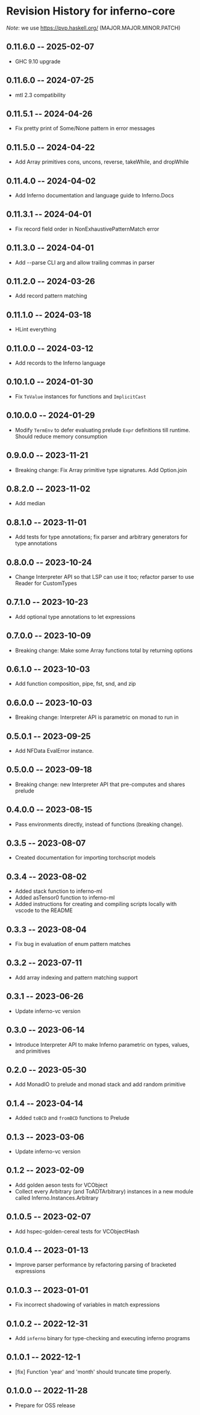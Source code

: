 # Revision History for inferno-core
*Note*: we use https://pvp.haskell.org/ (MAJOR.MAJOR.MINOR.PATCH)

## 0.11.6.0 -- 2025-02-07
* GHC 9.10 upgrade

## 0.11.6.0 -- 2024-07-25
* mtl 2.3 compatibility

## 0.11.5.1 -- 2024-04-26
* Fix pretty print of Some/None pattern in error messages

## 0.11.5.0 -- 2024-04-22
* Add Array primitives cons, uncons, reverse, takeWhile, and dropWhile

## 0.11.4.0 -- 2024-04-02
* Add Inferno documentation and language guide to Inferno.Docs

## 0.11.3.1 -- 2024-04-01
* Fix record field order in NonExhaustivePatternMatch error

## 0.11.3.0 -- 2024-04-01
* Add --parse CLI arg and allow trailing commas in parser

## 0.11.2.0 -- 2024-03-26
* Add record pattern matching

## 0.11.1.0 -- 2024-03-18
* HLint everything

## 0.11.0.0 -- 2024-03-12
* Add records to the Inferno language

## 0.10.1.0 -- 2024-01-30
* Fix `ToValue` instances for functions and `ImplicitCast`

## 0.10.0.0 -- 2024-01-29
* Modify `TermEnv` to defer evaluating prelude `Expr` definitions till runtime. Should reduce memory consumption

## 0.9.0.0 -- 2023-11-21
* Breaking change: Fix Array primitive type signatures. Add Option.join

## 0.8.2.0 -- 2023-11-02
* Add median

## 0.8.1.0 -- 2023-11-01
* Add tests for type annotations; fix parser and arbitrary generators for type annotations

## 0.8.0.0 -- 2023-10-24
* Change Interpreter API so that LSP can use it too; refactor parser to use Reader for CustomTypes

## 0.7.1.0 -- 2023-10-23
* Add optional type annotations to let expressions

## 0.7.0.0 -- 2023-10-09
* Breaking change: Make some Array functions total by returning options

## 0.6.1.0 -- 2023-10-03
* Add function composition, pipe, fst, snd, and zip

## 0.6.0.0 -- 2023-10-03
* Breaking change: Interpreter API is parametric on monad to run in

## 0.5.0.1 -- 2023-09-25
* Add NFData EvalError instance.

## 0.5.0.0 -- 2023-09-18
* Breaking change: new Interpreter API that pre-computes and shares prelude

## 0.4.0.0 -- 2023-08-15
* Pass environments directly, instead of functions (breaking change).

## 0.3.5 -- 2023-08-07
* Created documentation for importing torchscript models

## 0.3.4 -- 2023-08-02
* Added stack function to inferno-ml
* Added asTensor0 function to inferno-ml
* Added instructions for creating and compiling scripts locally with vscode to the README

## 0.3.3 -- 2023-08-04
* Fix bug in evaluation of enum pattern matches

## 0.3.2 -- 2023-07-11
* Add array indexing and pattern matching support

## 0.3.1 -- 2023-06-26
* Update inferno-vc version

## 0.3.0 -- 2023-06-14
* Introduce Interpreter API to make Inferno parametric on types, values, and primitives

## 0.2.0 -- 2023-05-30
* Add MonadIO to prelude and monad stack and add random primitive

## 0.1.4 -- 2023-04-14
* Added `toBCD` and `fromBCD` functions to Prelude

## 0.1.3 -- 2023-03-06
* Update inferno-vc version

## 0.1.2 -- 2023-02-09
* Add golden aeson tests for VCObject
* Collect every Arbitrary (and ToADTArbitrary) instances in a new module called Inferno.Instances.Arbitrary 

## 0.1.0.5 -- 2023-02-07
* Add hspec-golden-cereal tests for VCObjectHash

## 0.1.0.4 -- 2023-01-13
* Improve parser performance by refactoring parsing of bracketed expressions

## 0.1.0.3 -- 2023-01-01
* Fix incorrect shadowing of variables in match expressions

## 0.1.0.2 -- 2022-12-31
* Add `inferno` binary for type-checking and executing inferno programs

## 0.1.0.1 -- 2022-12-1
* [fix] Function 'year' and 'month' should truncate time properly.

## 0.1.0.0 -- 2022-11-28
* Prepare for OSS release
